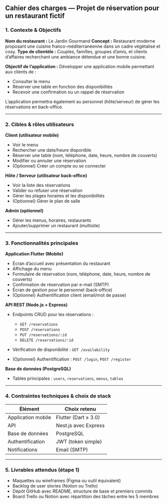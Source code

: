 ## Cahier des charges — Projet de réservation pour un restaurant fictif

### 1. Contexte & Objectifs

**Nom du restaurant :** Le Jardin Gourmand
**Concept :** Restaurant moderne proposant une cuisine franco-méditerranéenne dans un cadre végétalisé et cosy.
**Type de clientèle :** Couples, familles, groupes d’amis, et clients d’affaires recherchant une ambiance détendue et une bonne cuisine.

**Objectif de l’application :**
Développer une application mobile permettant aux clients de :

* Consulter le menu
* Réserver une table en fonction des disponibilités
* Recevoir une confirmation ou un rappel de réservation

L’application permettra également au personnel (hôte/serveur) de gérer les réservations en back-office.

---

### 2. Cibles & rôles utilisateurs

**Client (utilisateur mobile)**

* Voir le menu
* Rechercher une date/heure disponible
* Réserver une table (nom, téléphone, date, heure, nombre de couverts)
* Modifier ou annuler une réservation
* (Optionnel) Créer un compte ou se connecter

**Hôte / Serveur (utilisateur back-office)**

* Voir la liste des réservations
* Valider ou refuser une réservation
* Gérer les plages horaires et les disponibilités
* (Optionnel) Gérer le plan de salle

**Admin (optionnel)**

* Gérer les menus, horaires, restaurants
* Ajouter/supprimer un restaurant (multisite)

---

### 3. Fonctionnalités principales

**Application Flutter (Mobile)**

* Écran d’accueil avec présentation du restaurant
* Affichage du menu
* Formulaire de réservation (nom, téléphone, date, heure, nombre de couverts)
* Confirmation de réservation par e-mail (SMTP)
* Écran de gestion pour le personnel (back-office)
* (Optionnel) Authentification client (email/mot de passe)

**API REST (Node.js + Express)**

* Endpoints CRUD pour les réservations :

    * `GET /reservations`
    * `POST /reservations`
    * `PUT /reservations/:id`
    * `DELETE /reservations/:id`
* Vérification de disponibilité : `GET /availability`
* (Optionnel) Authentification : `POST /login`, `POST /register`

**Base de données (PostgreSQL)**

* Tables principales : `users`, `reservations`, `menus`, `tables`

---

### 4. Contraintes techniques & choix de stack

| Élément            | Choix retenu         |
| ------------------ | -------------------- |
| Application mobile | Flutter (Dart ≥ 3.0) |
| API                | Nest.js avec Express |
| Base de données    | PostgreSQL           |
| Authentification   | JWT (token simple)   |
| Notifications      | Email (SMTP)         |

---

### 5. Livrables attendus (étape 1)

* Maquettes ou wireframes (Figma ou outil équivalent)
* Backlog de user stories (Notion ou Trello)
* Dépôt GitHub avec README, structure de base et premiers commits
* Board Trello ou Notion avec répartition des tâches entre les 5 membres
